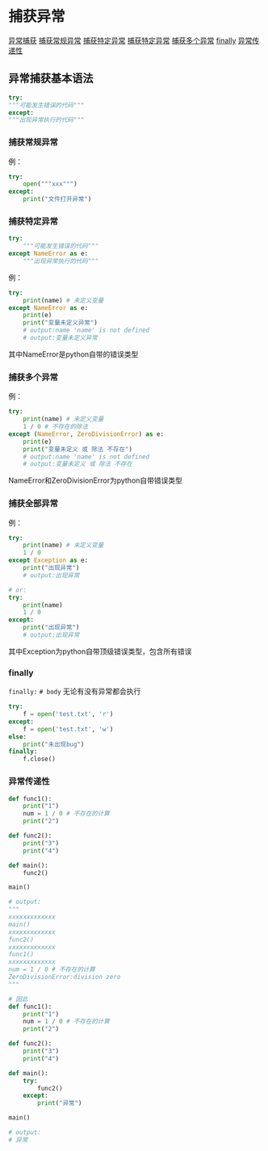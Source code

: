 
# 捕获异常

[异常捕获](#异常捕获基本语法)
[捕获常规异常](#捕获常规异常)
[捕获特定异常](#捕获特定异常)
[捕获特定异常](#捕获特定异常)
[捕获多个异常](#捕获多个异常)
[finally](#finally)
[异常传递性](#异常传递性)

## 异常捕获基本语法
```python
try:
"""可能发生错误的代码"""
except:
"""出现异常执行的代码"""
```

### 捕获常规异常
例：
```python
try:
	open("""xxx""")
except:
	print("文件打开异常")
```

### 捕获特定异常
```python
try:
	"""可能发生错误的代码"""
except NameError as e:
	"""出现异常执行的代码"""
```
例：
```python
try:
	print(name) # 未定义变量
except NameError as e:
	print(e)
	print("变量未定义异常")
	# output:name 'name' is not defined
	# output:变量未定义异常
```
其中NameError是python自带的错误类型

### 捕获多个异常
例：
```python
try:
	print(name) # 未定义变量
	1 / 0 # 不存在的除法
except (NameError, ZeroDivisionError) as e:
	print(e) 
	print("变量未定义 或 除法 不存在")
	# output:name 'name' is not defined
	# output:变量未定义 或 除法 不存在
```
NameError和ZeroDivisionError为python自带错误类型

### 捕获全部异常
例：
```python
try:
	print(name) # 未定义变量
	1 / 0
except Exception as e:
	print("出现异常")
	# output:出现异常

# or:
try:
	print(name)
	1 / 0
except:
	print("出现异常")
	# output:出现异常
```
其中Exception为python自带顶级错误类型，包含所有错误

### finally
`finally:`
	`# body`
无论有没有异常都会执行
```python
try:
	f = open('test.txt', 'r')
except:
	f = open('test.txt', 'w')
else:
	print("未出现bug")
finally:
	f.close()
```

### 异常传递性
```python
def func1():
	print("1")
	num = 1 / 0 # 不存在的计算
	print("2")

def func2():
	print("3")
	print("4")

def main():
	func2()

main()

# output:
"""
xxxxxxxxxxxxx
main()
xxxxxxxxxxxxx
func2()
xxxxxxxxxxxxx
func1()
xxxxxxxxxxxxx
num = 1 / 0 # 不存在的计算
ZeroDivisionError:division zero
"""

# 因此
def func1():
	print("1")
	num = 1 / 0 # 不存在的计算
	print("2")

def func2():
	print("3")
	print("4")

def main():
	try:
		func2()
	except:
		print("异常")

main()

# output:
# 异常
```

